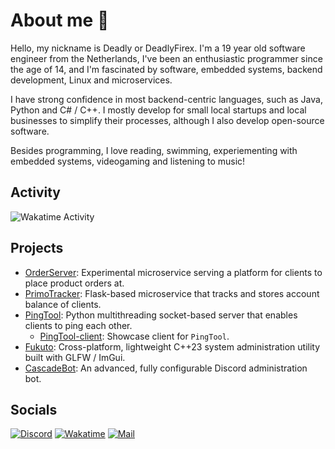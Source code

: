 # About me 💫
Hello, my nickname is Deadly or DeadlyFirex. I'm a 19 year old software engineer from the Netherlands, I've been an enthusiastic programmer since the age of 14, and I'm fascinated by software, embedded systems, backend development, Linux and microservices.

I have strong confidence in most backend-centric languages, such as Java, Python and C# / C++.
I mostly develop for small local startups and local businesses to simplify their processes, although I also develop open-source software.

Besides programming, I love reading, swimming, experiementing with embedded systems, videogaming and listening to music!

## Activity
![Wakatime Activity](https://wakatime.com/share/@DeadlyFirex/31f7d39e-53cc-4d27-9f23-bf8ddd9ac608.svg)

## Projects
- [OrderServer](https://github.com/DeadlyFirex/OrderServer): Experimental microservice serving a platform for clients to place product orders at.
- [PrimoTracker](https://github.com/DeadlyFirex/PrimoTracker): Flask-based microservice that tracks and stores account balance of clients.   
- [PingTool](https://github.com/DeadlyFirex/PingTool): Python multithreading socket-based server that enables clients to ping each other.
  - [PingTool-client](https://github.com/DeadlyFirex/PingTool/blob/main/client.py): Showcase client for `PingTool`.
- [Fukuto](https://github.com/DeadlyFirex/Fukuto): Cross-platform, lightweight C++23 system administration utility built with GLFW / ImGui.
- [CascadeBot](https://github.com/CascadeBot/CascadeBot-Old): An advanced, fully configurable Discord administration bot.

## Socials
[![Discord](https://img.shields.io/badge/Discord-%237289DA.svg?logo=discord&logoColor=white&label=DeadlyFirex)](https://discord.com/) [![Wakatime](https://img.shields.io/badge/Wakatime-Activity-green)]([mailto:info.deadlyfirex@gmail.com](https://wakatime.com/@DeadlyFirex)) [![Mail](https://img.shields.io/badge/Email-Contact-blue)](mailto:info.deadlyfirex@gmail.com)
